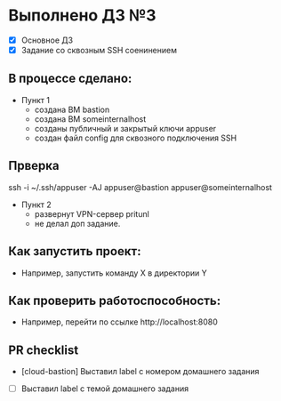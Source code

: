 # Выполнено ДЗ №3

 - [x] Основное ДЗ
 - [x] Задание со сквозным SSH соенинением

## В процессе сделано:
 - Пункт 1
	- создана ВМ bastion
	- создана ВМ someinternalhost
	- созданы публичный и закрытый ключи appuser
	- создан файл config для сквозного подключения SSH
## Прверка
ssh -i ~/.ssh/appuser -AJ appuser@bastion appuser@someinternalhost

 - Пункт 2
	- развернут VPN-сервер pritunl
	- не делал доп задание.

## Как запустить проект:
 - Например, запустить команду X в директории Y

## Как проверить работоспособность:
 - Например, перейти по ссылке http://localhost:8080

## PR checklist
 - [cloud-bastion] Выставил label с номером домашнего задания
 - [ ] Выставил label с темой домашнего задания
